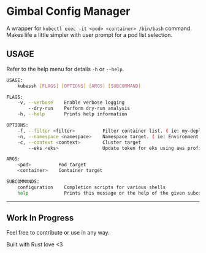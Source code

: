 # Gimbal Config Manager

A wrapper for `kubectl exec -it <pod> <container> /bin/bash` command.  Makes life a little simpler with user prompt for a pod list selection.

## USAGE

Refer to the help menu for details `-h` or `--help`.

```bash
USAGE:
    kubessh [FLAGS] [OPTIONS] [ARGS] [SUBCOMMAND]

FLAGS:
    -v, --verbose    Enable verbose logging
        --dry-run    Perform dry-run analysis
    -h, --help       Prints help information

OPTIONS:
    -f, --filter <filter>          Filter container list. ( ie: my-deployment-name )
    -n, --namespace <namespace>    Namespace target. ( ie: Environment )
    -c, --context <context>        Cluster target
        --eks <eks>                Update token for eks using aws profile

ARGS:
    <pod>          Pod target
    <container>    Container target

SUBCOMMANDS:
    configuration    Completion scripts for various shells
    help             Prints this message or the help of the given subcommand(s)
```


---

## Work In Progress
Feel free to contribute or use in any way.

Built with Rust love <3
